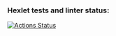 ### Hexlet tests and linter status:
[![Actions Status](https://github.com/EwanDubashinski/frontend-project-lvl1/workflows/hexlet-check/badge.svg)](https://github.com/EwanDubashinski/frontend-project-lvl1/actions)
